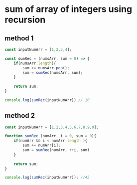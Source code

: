 # sum of array of integers using recursion

## method 1

```js
const inputNumArr = [1,2,3,4];

const sumRec = (numsArr, sum = 0) => {
    if(numsArr.length){     
        sum += numsArr.pop();
        sum = sumRec(numsArr, sum);
    }
    
    return sum;
}

console.log(sumRec(inputNumArr)) // 10
```

## method 2

```js
const inputNumArr = [1,2,3,4,5,6,7,8,9,0];

function sumRec (numArr, i = 0, sum = 0){
    if(numArr && i < numArr.length ){
        sum += numArr[i];
        sum = sumRec(numArr, ++i, sum)
    }
    
    return sum;
}

console.log(sumRec(inputNumArr)); //45  
```
